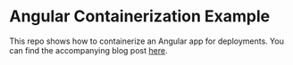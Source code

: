 # Angular Containerization Example

This repo shows how to containerize an Angular app for deployments. You can find the accompanying blog post [here](https://waymack.net/containerizing-an-angular-app/).

